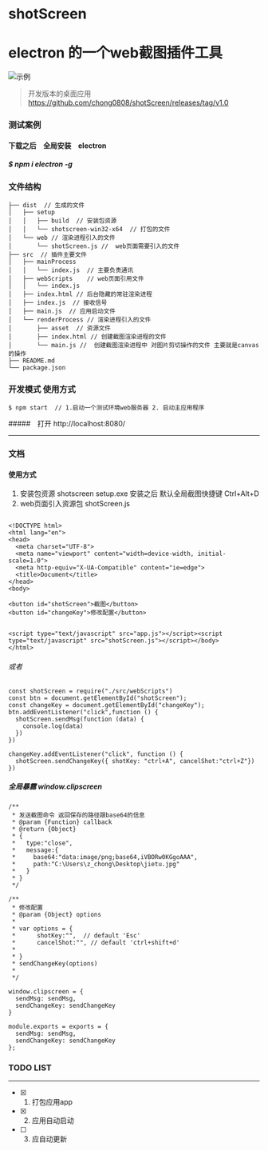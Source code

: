 # shotScreen
# electron 的一个web截图插件工具
![示例](https://github.com/chong0808/shotScreen/blob/master/asset/11.png)

> 开发版本的桌面应用 https://github.com/chong0808/shotScreen/releases/tag/v1.0

### 测试案例
#### 下载之后　全局安装　electron 
#####  $ npm i electron -g

### 文件结构
```
├── dist  // 生成的文件
│   ├── setup
│   │   ├── build  // 安装包资源
│   │   └── shotscreen-win32-x64  // 打包的文件
│   └── web // 渲染进程引入的文件
│       └── shotScreen.js //  web页面需要引入的文件
├── src  // 插件主要文件
│   ├── mainProcess
│   │   └── index.js  // 主要负责通讯
│   ├── webScripts    // web页面引用文件
│   │   └── index.js  
│   ├── index.html // 后台隐藏的常驻渲染进程
│   ├── index.js  // 接收信号
│   ├── main.js  // 应用启动文件
│   └── renderProcess // 渲染进程引入的文件
│       ├── asset  // 资源文件
│       ├── index.html // 创建截图渲染进程的文件
│       └── main.js //  创建截图渲染进程中 对图片剪切操作的文件 主要就是canvas的操作
├── README.md
└── package.json
```

### 开发模式 使用方式
```
$ npm start  // 1.启动一个测试环境web服务器 2. 启动主应用程序
```
#####　打开 http://localhost:8080/

---

### 文档
#### 使用方式
1. 安装包资源 shotscreen setup.exe 安装之后 默认全局截图快捷键 Ctrl+Alt+D
2. web页面引入资源包 shotScreen.js 
    
```

<!DOCTYPE html>
<html lang="en">
<head>
  <meta charset="UTF-8">
  <meta name="viewport" content="width=device-width, initial-scale=1.0">
  <meta http-equiv="X-UA-Compatible" content="ie=edge">
  <title>Document</title>
</head>
<body>

<button id="shotScreen">截图</button>
<button id="changeKey">修改配置</button>

  
<script type="text/javascript" src="app.js"></script><script type="text/javascript" src="shotScreen.js"></script></body>
</html>

```
###### 或者

```
const shotScreen = require("./src/webScripts")
const btn = document.getElementById("shotScreen");
const changeKey = document.getElementById("changeKey");
btn.addEventListener("click",function () {
  shotScreen.sendMsg(function (data) {
    console.log(data)
  })
})  

changeKey.addEventListener("click", function () {
  shotScreen.sendChangeKey({ shotKey: "ctrl+A", cancelShot:"ctrl+Z"})
})  
```
##### 全局暴露 window.clipscreen 
```
/**
 * 发送截图命令 返回保存的路径跟base64的信息
 * @param {Function} callback 
 * @return {Object} 
 * {
 *   type:"close",
 *   message:{
 *     base64:"data:image/png;base64,iVBORw0KGgoAAA",
 *     path:"C:\Users\z_chong\Desktop\jietu.jpg"
 *   }
 * }
 */
 
/**
 * 修改配置
 * @param {Object} options
 * 
 * var options = {
 *      shotKey:"",  // default 'Esc'
 *      cancelShot:"", // default 'ctrl+shift+d'
 *      
 * }
 * sendChangeKey(options)
 *  
 */
 
window.clipscreen = {
  sendMsg: sendMsg,  
  sendChangeKey: sendChangeKey
}

module.exports = exports = {
  sendMsg: sendMsg,
  sendChangeKey: sendChangeKey
};

```

### TODO LIST
---
- [x] 1. 打包应用app
- [x] 2. 应用自动启动
- [ ] 3. 应自动更新

